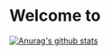# Welcome to

[![Anurag's github stats](https://github-readme-stats.vercel.app/api?username=DonnumS&hide=["stars"]&show_icons=true&theme=tokyonight)](https://github.com/anuraghazra/github-readme-stats)
